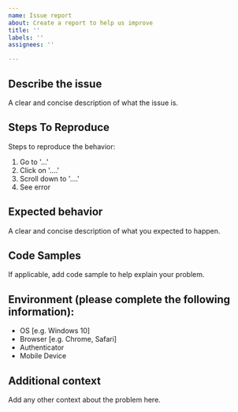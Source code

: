 ```yaml
---
name: Issue report
about: Create a report to help us improve
title: ''
labels: ''
assignees: ''

---
```


## Describe the issue
A clear and concise description of what the issue is.

## Steps To Reproduce
Steps to reproduce the behavior:
1. Go to '...'
2. Click on '....'
3. Scroll down to '....'
4. See error

## Expected behavior
A clear and concise description of what you expected to happen.

## Code Samples
If applicable, add code sample to help explain your problem.

## Environment (please complete the following information):
 - OS [e.g. Windows 10]
 - Browser [e.g. Chrome, Safari]
 - Authenticator
 - Mobile Device

## Additional context
Add any other context about the problem here.

